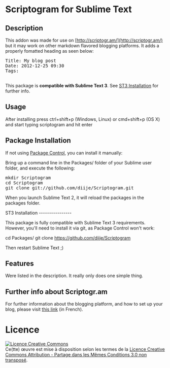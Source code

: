 Scriptogram for Sublime Text
================================
Description
------------
This addon was made for use on [http://scriptogr.am/](http://scriptogr.am/) but it may work on other markdown flavored blogging platforms.  It adds a properly fomatted heading as seen below:  
<pre>Title: My blog post
Date: 2012-12-25 09:30
Tags: 

</pre>  

This package is __compatible with Sublime Text 3__. See [ST3 Installation](#st3) for further info.  

Usage  
-------
After installing press ctrl+shift+p (Windows, Linux) or cmd+shift+p (OS X) and start typing scriptogram and hit enter

Package Installation  
---------------------
If not using [Package Control](http://wbond.net/sublime_packages/package_control), you can install it manually:

Bring up a command line in the Packages/ folder of your Sublime user folder, and execute the following:

<pre>mkdir Scriptogram 
cd Scriptogram 
git clone git://github.com/diije/Scriptogram.git
</pre>
When you launch Sublime Text 2, it will reload the packages in the packages folder.  

<a name="st3" />
ST3 Installation
----------------

This package is fully compatible with Sublime Text 3 requirements.  
However, you'll need to install it via git, as Package Control won't work:  

  cd Packages/
  git clone https://github.com/diije/Scriptogram
  
Then restart Sublime Text ;)  

Features
---------
Were listed in the description.  It really only does one simple thing.

Further info about Scriptogr.am
-------------------------------

For further information about the blogging platform, and how to set up your blog, please visit [this link](http://www.diije.fr/scriptogram-sublime-ifttt-mise-en-place-et-diffusion/) (in French).

# Licence

<a rel="license" href="http://creativecommons.org/licenses/by-sa/3.0/deed.fr"><img alt="Licence Creative Commons" style="border-width:0" src="http://i.creativecommons.org/l/by-sa/3.0/88x31.png" /></a><br />Ce(tte) œuvre est mise à disposition selon les termes de la <a rel="license" href="http://creativecommons.org/licenses/by-sa/3.0/deed.fr">Licence Creative Commons Attribution -  Partage dans les Mêmes Conditions 3.0 non transposé</a>.

